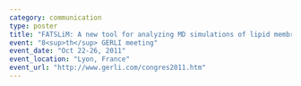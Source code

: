 ```yaml
---
category: communication
type: poster
title: "FATSLiM: A new tool for analyzing MD simulations of lipid membranes"
event: "8<sup>th</sup> GERLI meeting"
event_date: "Oct 22-26, 2011"
event_location: "Lyon, France"
event_url: "http://www.gerli.com/congres2011.htm"
---
```


